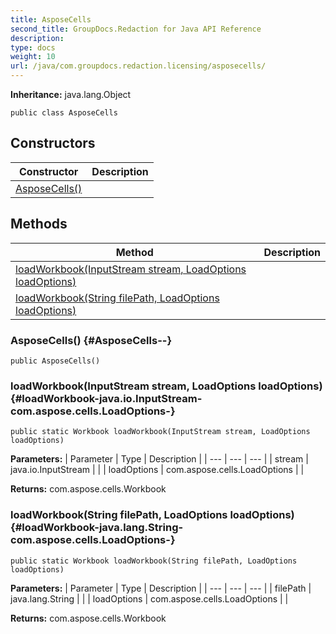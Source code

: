 ```yaml
---
title: AsposeCells
second_title: GroupDocs.Redaction for Java API Reference
description: 
type: docs
weight: 10
url: /java/com.groupdocs.redaction.licensing/asposecells/
---
```

**Inheritance:**
java.lang.Object
```
public class AsposeCells
```
## Constructors

| Constructor | Description |
| --- | --- |
| [AsposeCells()](#AsposeCells--) |  |
## Methods

| Method | Description |
| --- | --- |
| [loadWorkbook(InputStream stream, LoadOptions loadOptions)](#loadWorkbook-java.io.InputStream-com.aspose.cells.LoadOptions-) |  |
| [loadWorkbook(String filePath, LoadOptions loadOptions)](#loadWorkbook-java.lang.String-com.aspose.cells.LoadOptions-) |  |
### AsposeCells() {#AsposeCells--}
```
public AsposeCells()
```


### loadWorkbook(InputStream stream, LoadOptions loadOptions) {#loadWorkbook-java.io.InputStream-com.aspose.cells.LoadOptions-}
```
public static Workbook loadWorkbook(InputStream stream, LoadOptions loadOptions)
```




**Parameters:**
| Parameter | Type | Description |
| --- | --- | --- |
| stream | java.io.InputStream |  |
| loadOptions | com.aspose.cells.LoadOptions |  |

**Returns:**
com.aspose.cells.Workbook
### loadWorkbook(String filePath, LoadOptions loadOptions) {#loadWorkbook-java.lang.String-com.aspose.cells.LoadOptions-}
```
public static Workbook loadWorkbook(String filePath, LoadOptions loadOptions)
```




**Parameters:**
| Parameter | Type | Description |
| --- | --- | --- |
| filePath | java.lang.String |  |
| loadOptions | com.aspose.cells.LoadOptions |  |

**Returns:**
com.aspose.cells.Workbook
